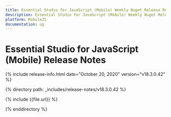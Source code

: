 ```yaml
---
title: Essential Studio for JavaScript (Mobile) Weekly Nuget Release Release Notes  
description: Essential Studio for JavaScript (Mobile) Weekly Nuget Release Release Notes  
platform: MobileJS
documentation: ug
---
```


# Essential Studio for JavaScript (Mobile)  Release Notes  

{% include release-info.html date="October 20, 2020"  version="v18.3.0.42" %} 


{% directory path: _includes/release-notes/v18.3.0.42 %}

{% include {{file.url}} %}

{% enddirectory %}
